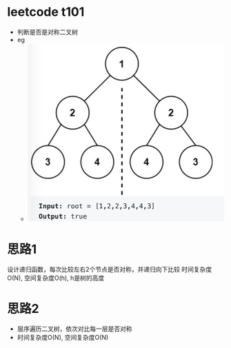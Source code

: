 # leetcode t101
- 判断是否是对称二叉树
- eg
    - ![](./imgs/1.png)

 # 思路1
 设计递归函数，每次比较左右2个节点是否对称，并递归向下比较
 时间复杂度O(N), 空间复杂度O(h), h是树的高度

# 思路2
- 层序遍历二叉树，依次对比每一层是否对称
- 时间复杂度O(N), 空间复杂度O(N)